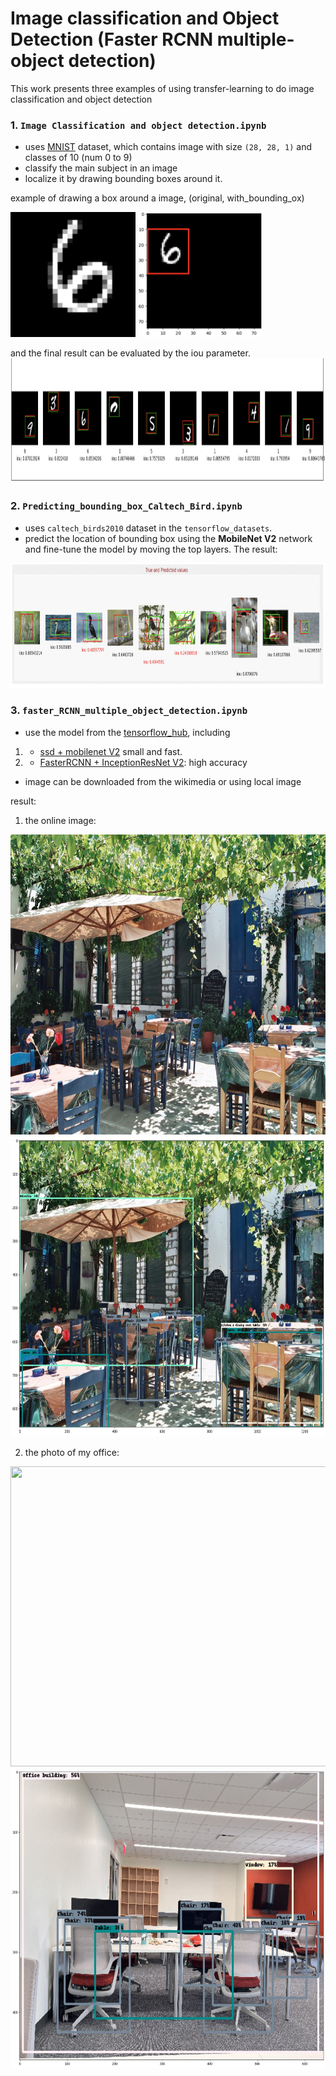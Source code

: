 # Image classification and Object Detection (Faster RCNN multiple-object detection)

This work presents three examples of using transfer-learning to do image classification and object detection

### 1. **`Image Classification and object detection.ipynb`** 

- uses [MNIST](http://yann.lecun.com/exdb/mnist/) dataset, which contains image with size `(28, 28, 1)` and classes of 10 (num 0 to 9)
- classify the main subject in an image
- localize it by drawing bounding boxes around it.

example of drawing a box around a image, (original, with_bounding_ox)
<p float="left">
  <img src='original_num.png' width="200" height="200"/>
  <img src='boudning_box_num.png' width="200" height="200"/> 
</p>

and the final result can be evaluated by the iou parameter.
 <img src='result.png' width="2000" height="200"/>
 
 ### 2. **`Predicting_bounding_box_Caltech_Bird.ipynb`** 
 
- uses `caltech_birds2010` dataset in the `tensorflow_datasets`. 
- predict the location of bounding box using the **MobileNet V2** network and fine-tune the model by moving the top layers. 
The result:<br> 
<img src='result_bird.png' width="2000" height="200"/>

### 3. **`faster_RCNN_multiple_object_detection.ipynb`**
- use the model from the [tensorflow_hub](https://tfhub.dev/), including 
1. * [ssd + mobilenet V2](https://tfhub.dev/tensorflow/ssd_mobilenet_v2/2) small and fast.
2. * [FasterRCNN + InceptionResNet V2](https://tfhub.dev/google/faster_rcnn/openimages_v4/inception_resnet_v2/1): high accuracy
- image can be downloaded from the wikimedia or using local image

result:<br>
1. the online image:<br>
<p float="left">
  <img src='./img/Naxos_Taverna.jpg' width="640" height="480"/>
  <img src='./img/Naxos_Taverna_result.jpg' width="640" height="480"/> 
</p>

2. the photo of my office: <br>
<p float="left">
  <img src='./img/office.jpg' width="640" height="480"/>
  <img src='./img/office_result.jpg' width="640" height="480"/> 
</p>


